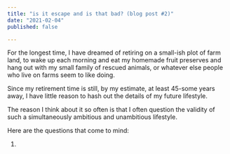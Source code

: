 ```yaml
---
title: "is it escape and is that bad? (blog post #2)"
date: "2021-02-04"
published: false

---
```


For the longest time, I have dreamed of retiring on a small-ish plot of farm land, to wake up each morning and eat my homemade fruit preserves and hang out with my small family of rescued animals, or whatever else people who live on farms seem to like doing.

Since my retirement time is still, by my estimate, at least 45-some years away, I have little reason to hash out the details of my future lifestyle. 

The reason I think about it so often is that I often question the validity of such a simultaneously ambitious and unambitious lifestyle.

Here are the questions that come to mind: 

1. 